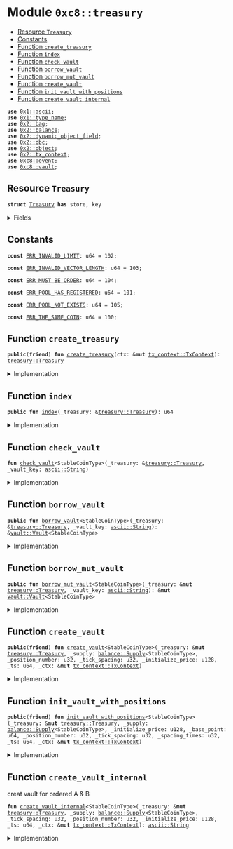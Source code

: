 
<a name="0xc8_treasury"></a>

# Module `0xc8::treasury`



-  [Resource `Treasury`](#0xc8_treasury_Treasury)
-  [Constants](#@Constants_0)
-  [Function `create_treasury`](#0xc8_treasury_create_treasury)
-  [Function `index`](#0xc8_treasury_index)
-  [Function `check_vault`](#0xc8_treasury_check_vault)
-  [Function `borrow_vault`](#0xc8_treasury_borrow_vault)
-  [Function `borrow_mut_vault`](#0xc8_treasury_borrow_mut_vault)
-  [Function `create_vault`](#0xc8_treasury_create_vault)
-  [Function `init_vault_with_positions`](#0xc8_treasury_init_vault_with_positions)
-  [Function `create_vault_internal`](#0xc8_treasury_create_vault_internal)


<pre><code><b>use</b> <a href="">0x1::ascii</a>;
<b>use</b> <a href="">0x1::type_name</a>;
<b>use</b> <a href="../../../.././build/Sui/docs/bag.md#0x2_bag">0x2::bag</a>;
<b>use</b> <a href="../../../.././build/Sui/docs/balance.md#0x2_balance">0x2::balance</a>;
<b>use</b> <a href="../../../.././build/Sui/docs/dynamic_object_field.md#0x2_dynamic_object_field">0x2::dynamic_object_field</a>;
<b>use</b> <a href="../../../.././build/Sui/docs/obc.md#0x2_obc">0x2::obc</a>;
<b>use</b> <a href="../../../.././build/Sui/docs/object.md#0x2_object">0x2::object</a>;
<b>use</b> <a href="../../../.././build/Sui/docs/tx_context.md#0x2_tx_context">0x2::tx_context</a>;
<b>use</b> <a href="event.md#0xc8_event">0xc8::event</a>;
<b>use</b> <a href="vault.md#0xc8_vault">0xc8::vault</a>;
</code></pre>



<a name="0xc8_treasury_Treasury"></a>

## Resource `Treasury`



<pre><code><b>struct</b> <a href="treasury.md#0xc8_treasury_Treasury">Treasury</a> <b>has</b> store, key
</code></pre>



<details>
<summary>Fields</summary>


<dl>
<dt>
<code>id: <a href="../../../.././build/Sui/docs/object.md#0x2_object_UID">object::UID</a></code>
</dt>
<dd>

</dd>
<dt>
<code>obc_balance: <a href="../../../.././build/Sui/docs/balance.md#0x2_balance_Balance">balance::Balance</a>&lt;<a href="../../../.././build/Sui/docs/obc.md#0x2_obc_OBC">obc::OBC</a>&gt;</code>
</dt>
<dd>

</dd>
<dt>
<code>supplies: <a href="../../../.././build/Sui/docs/bag.md#0x2_bag_Bag">bag::Bag</a></code>
</dt>
<dd>
 stable coin supplies
</dd>
<dt>
<code>index: u64</code>
</dt>
<dd>
 Vault index
</dd>
</dl>


</details>

<a name="@Constants_0"></a>

## Constants


<a name="0xc8_treasury_ERR_INVALID_LIMIT"></a>



<pre><code><b>const</b> <a href="treasury.md#0xc8_treasury_ERR_INVALID_LIMIT">ERR_INVALID_LIMIT</a>: u64 = 102;
</code></pre>



<a name="0xc8_treasury_ERR_INVALID_VECTOR_LENGTH"></a>



<pre><code><b>const</b> <a href="treasury.md#0xc8_treasury_ERR_INVALID_VECTOR_LENGTH">ERR_INVALID_VECTOR_LENGTH</a>: u64 = 103;
</code></pre>



<a name="0xc8_treasury_ERR_MUST_BE_ORDER"></a>



<pre><code><b>const</b> <a href="treasury.md#0xc8_treasury_ERR_MUST_BE_ORDER">ERR_MUST_BE_ORDER</a>: u64 = 104;
</code></pre>



<a name="0xc8_treasury_ERR_POOL_HAS_REGISTERED"></a>



<pre><code><b>const</b> <a href="treasury.md#0xc8_treasury_ERR_POOL_HAS_REGISTERED">ERR_POOL_HAS_REGISTERED</a>: u64 = 101;
</code></pre>



<a name="0xc8_treasury_ERR_POOL_NOT_EXISTS"></a>



<pre><code><b>const</b> <a href="treasury.md#0xc8_treasury_ERR_POOL_NOT_EXISTS">ERR_POOL_NOT_EXISTS</a>: u64 = 105;
</code></pre>



<a name="0xc8_treasury_ERR_THE_SAME_COIN"></a>



<pre><code><b>const</b> <a href="treasury.md#0xc8_treasury_ERR_THE_SAME_COIN">ERR_THE_SAME_COIN</a>: u64 = 100;
</code></pre>



<a name="0xc8_treasury_create_treasury"></a>

## Function `create_treasury`



<pre><code><b>public</b>(<b>friend</b>) <b>fun</b> <a href="treasury.md#0xc8_treasury_create_treasury">create_treasury</a>(ctx: &<b>mut</b> <a href="../../../.././build/Sui/docs/tx_context.md#0x2_tx_context_TxContext">tx_context::TxContext</a>): <a href="treasury.md#0xc8_treasury_Treasury">treasury::Treasury</a>
</code></pre>



<details>
<summary>Implementation</summary>


<pre><code><b>public</b>(<b>friend</b>) <b>fun</b> <a href="treasury.md#0xc8_treasury_create_treasury">create_treasury</a>(ctx: &<b>mut</b> TxContext): <a href="treasury.md#0xc8_treasury_Treasury">Treasury</a> {
    <b>let</b> <a href="treasury.md#0xc8_treasury">treasury</a> = <a href="treasury.md#0xc8_treasury_Treasury">Treasury</a> {
        id: <a href="../../../.././build/Sui/docs/object.md#0x2_object_new">object::new</a>(ctx),
        obc_balance: <a href="../../../.././build/Sui/docs/balance.md#0x2_balance_zero">balance::zero</a>&lt;OBC&gt;(),
        supplies: <a href="../../../.././build/Sui/docs/bag.md#0x2_bag_new">bag::new</a>(ctx),
        index: 0,
    };
    <b>let</b> treasury_id = <a href="../../../.././build/Sui/docs/object.md#0x2_object_id">object::id</a>(&<a href="treasury.md#0xc8_treasury">treasury</a>);
    event::init_treasury(treasury_id);
    <a href="treasury.md#0xc8_treasury">treasury</a>
}
</code></pre>



</details>

<a name="0xc8_treasury_index"></a>

## Function `index`



<pre><code><b>public</b> <b>fun</b> <a href="treasury.md#0xc8_treasury_index">index</a>(_treasury: &<a href="treasury.md#0xc8_treasury_Treasury">treasury::Treasury</a>): u64
</code></pre>



<details>
<summary>Implementation</summary>


<pre><code><b>public</b> <b>fun</b> <a href="treasury.md#0xc8_treasury_index">index</a>(_treasury: &<a href="treasury.md#0xc8_treasury_Treasury">Treasury</a>): u64 {
    _treasury.index
}
</code></pre>



</details>

<a name="0xc8_treasury_check_vault"></a>

## Function `check_vault`



<pre><code><b>fun</b> <a href="treasury.md#0xc8_treasury_check_vault">check_vault</a>&lt;StableCoinType&gt;(_treasury: &<a href="treasury.md#0xc8_treasury_Treasury">treasury::Treasury</a>, _vault_key: <a href="_String">ascii::String</a>)
</code></pre>



<details>
<summary>Implementation</summary>


<pre><code><b>fun</b> <a href="treasury.md#0xc8_treasury_check_vault">check_vault</a>&lt;StableCoinType&gt;(_treasury: &<a href="treasury.md#0xc8_treasury_Treasury">Treasury</a>, _vault_key: String) {
    <b>assert</b>!(
        <a href="../../../.././build/Sui/docs/dynamic_object_field.md#0x2_dynamic_object_field_exists_">dynamic_object_field::exists_</a>(
            &_treasury.id,
            _vault_key
        ),
        <a href="treasury.md#0xc8_treasury_ERR_POOL_NOT_EXISTS">ERR_POOL_NOT_EXISTS</a>
    );
}
</code></pre>



</details>

<a name="0xc8_treasury_borrow_vault"></a>

## Function `borrow_vault`



<pre><code><b>public</b> <b>fun</b> <a href="treasury.md#0xc8_treasury_borrow_vault">borrow_vault</a>&lt;StableCoinType&gt;(_treasury: &<a href="treasury.md#0xc8_treasury_Treasury">treasury::Treasury</a>, _vault_key: <a href="_String">ascii::String</a>): &<a href="vault.md#0xc8_vault_Vault">vault::Vault</a>&lt;StableCoinType&gt;
</code></pre>



<details>
<summary>Implementation</summary>


<pre><code><b>public</b> <b>fun</b> <a href="treasury.md#0xc8_treasury_borrow_vault">borrow_vault</a>&lt;StableCoinType&gt;(
    _treasury: &<a href="treasury.md#0xc8_treasury_Treasury">Treasury</a>,
    _vault_key: String
): &Vault&lt;StableCoinType&gt; {
    <a href="treasury.md#0xc8_treasury_check_vault">check_vault</a>&lt;StableCoinType&gt;(_treasury, _vault_key);
    <a href="../../../.././build/Sui/docs/dynamic_object_field.md#0x2_dynamic_object_field_borrow">dynamic_object_field::borrow</a>&lt;String, Vault&lt;StableCoinType&gt;&gt;(&_treasury.id, _vault_key)
}
</code></pre>



</details>

<a name="0xc8_treasury_borrow_mut_vault"></a>

## Function `borrow_mut_vault`



<pre><code><b>public</b> <b>fun</b> <a href="treasury.md#0xc8_treasury_borrow_mut_vault">borrow_mut_vault</a>&lt;StableCoinType&gt;(_treasury: &<b>mut</b> <a href="treasury.md#0xc8_treasury_Treasury">treasury::Treasury</a>, _vault_key: <a href="_String">ascii::String</a>): &<b>mut</b> <a href="vault.md#0xc8_vault_Vault">vault::Vault</a>&lt;StableCoinType&gt;
</code></pre>



<details>
<summary>Implementation</summary>


<pre><code><b>public</b> <b>fun</b> <a href="treasury.md#0xc8_treasury_borrow_mut_vault">borrow_mut_vault</a>&lt;StableCoinType&gt;(
    _treasury: &<b>mut</b> <a href="treasury.md#0xc8_treasury_Treasury">Treasury</a>,
    _vault_key: String
): &<b>mut</b> Vault&lt;StableCoinType&gt; {
    <a href="treasury.md#0xc8_treasury_check_vault">check_vault</a>&lt;StableCoinType&gt;(_treasury, _vault_key);
    <a href="../../../.././build/Sui/docs/dynamic_object_field.md#0x2_dynamic_object_field_borrow_mut">dynamic_object_field::borrow_mut</a>&lt;String, Vault&lt;StableCoinType&gt;&gt;(&<b>mut</b> _treasury.id, _vault_key)
}
</code></pre>



</details>

<a name="0xc8_treasury_create_vault"></a>

## Function `create_vault`



<pre><code><b>public</b>(<b>friend</b>) <b>fun</b> <a href="treasury.md#0xc8_treasury_create_vault">create_vault</a>&lt;StableCoinType&gt;(_treasury: &<b>mut</b> <a href="treasury.md#0xc8_treasury_Treasury">treasury::Treasury</a>, _supply: <a href="../../../.././build/Sui/docs/balance.md#0x2_balance_Supply">balance::Supply</a>&lt;StableCoinType&gt;, _position_number: u32, _tick_spacing: u32, _initialize_price: u128, _ts: u64, _ctx: &<b>mut</b> <a href="../../../.././build/Sui/docs/tx_context.md#0x2_tx_context_TxContext">tx_context::TxContext</a>)
</code></pre>



<details>
<summary>Implementation</summary>


<pre><code><b>public</b>(<b>friend</b>) <b>fun</b> <a href="treasury.md#0xc8_treasury_create_vault">create_vault</a>&lt;StableCoinType&gt;(
    _treasury: &<b>mut</b> <a href="treasury.md#0xc8_treasury_Treasury">Treasury</a>,
    _supply: Supply&lt;StableCoinType&gt;,
    _position_number: u32,
    _tick_spacing: u32,
    _initialize_price: u128,
    _ts: u64,
    _ctx: &<b>mut</b> TxContext
) {
    <a href="treasury.md#0xc8_treasury_create_vault_internal">create_vault_internal</a>&lt;StableCoinType&gt;(
        _treasury,
        _supply,
        _tick_spacing,
        _position_number,
        _initialize_price,
        _ts,
        _ctx,
    );
}
</code></pre>



</details>

<a name="0xc8_treasury_init_vault_with_positions"></a>

## Function `init_vault_with_positions`



<pre><code><b>public</b>(<b>friend</b>) <b>fun</b> <a href="treasury.md#0xc8_treasury_init_vault_with_positions">init_vault_with_positions</a>&lt;StableCoinType&gt;(_treasury: &<b>mut</b> <a href="treasury.md#0xc8_treasury_Treasury">treasury::Treasury</a>, _supply: <a href="../../../.././build/Sui/docs/balance.md#0x2_balance_Supply">balance::Supply</a>&lt;StableCoinType&gt;, _initialize_price: u128, _base_point: u64, _position_number: u32, _tick_spacing: u32, _spacing_times: u32, _ts: u64, _ctx: &<b>mut</b> <a href="../../../.././build/Sui/docs/tx_context.md#0x2_tx_context_TxContext">tx_context::TxContext</a>)
</code></pre>



<details>
<summary>Implementation</summary>


<pre><code><b>public</b>(<b>friend</b>) <b>fun</b> <a href="treasury.md#0xc8_treasury_init_vault_with_positions">init_vault_with_positions</a>&lt;StableCoinType&gt;(
    _treasury: &<b>mut</b> <a href="treasury.md#0xc8_treasury_Treasury">Treasury</a>,
    _supply: Supply&lt;StableCoinType&gt;,
    _initialize_price: u128,
    _base_point: u64,
    _position_number: u32,
    _tick_spacing: u32,
    _spacing_times: u32,
    _ts: u64,
    _ctx: &<b>mut</b> TxContext,
) {
    <b>let</b> vault_key = <a href="treasury.md#0xc8_treasury_create_vault_internal">create_vault_internal</a>&lt;StableCoinType&gt;(
        _treasury,
        _supply,
        _tick_spacing,
        _position_number,
        _initialize_price,
        _ts,
        _ctx,
    );
    <a href="vault.md#0xc8_vault_init_positions">vault::init_positions</a>&lt;StableCoinType&gt;(
        <a href="treasury.md#0xc8_treasury_borrow_mut_vault">borrow_mut_vault</a>&lt;StableCoinType&gt;(_treasury, vault_key),
        _spacing_times,
        _ctx,
    );
}
</code></pre>



</details>

<a name="0xc8_treasury_create_vault_internal"></a>

## Function `create_vault_internal`

creat vault for ordered A & B


<pre><code><b>fun</b> <a href="treasury.md#0xc8_treasury_create_vault_internal">create_vault_internal</a>&lt;StableCoinType&gt;(_treasury: &<b>mut</b> <a href="treasury.md#0xc8_treasury_Treasury">treasury::Treasury</a>, _supply: <a href="../../../.././build/Sui/docs/balance.md#0x2_balance_Supply">balance::Supply</a>&lt;StableCoinType&gt;, _tick_spacing: u32, _position_number: u32, _initialize_price: u128, _ts: u64, _ctx: &<b>mut</b> <a href="../../../.././build/Sui/docs/tx_context.md#0x2_tx_context_TxContext">tx_context::TxContext</a>): <a href="_String">ascii::String</a>
</code></pre>



<details>
<summary>Implementation</summary>


<pre><code><b>fun</b> <a href="treasury.md#0xc8_treasury_create_vault_internal">create_vault_internal</a>&lt;StableCoinType&gt;(
    _treasury: &<b>mut</b> <a href="treasury.md#0xc8_treasury_Treasury">Treasury</a>,
    _supply: Supply&lt;StableCoinType&gt;,
    _tick_spacing: u32,
    _position_number: u32,
    _initialize_price: u128,
    _ts: u64,
    _ctx: &<b>mut</b> TxContext
): String {
    <b>let</b> vault_key = <a href="_into_string">type_name::into_string</a>(<a href="_get">type_name::get</a>&lt;StableCoinType&gt;());
    <b>assert</b>!(!<a href="../../../.././build/Sui/docs/dynamic_object_field.md#0x2_dynamic_object_field_exists_">dynamic_object_field::exists_</a>&lt;String&gt;(&_treasury.id, vault_key), <a href="treasury.md#0xc8_treasury_ERR_POOL_HAS_REGISTERED">ERR_POOL_HAS_REGISTERED</a>);

    // index increased
    _treasury.index = _treasury.index + 1;
    <b>let</b> new_vault = <a href="vault.md#0xc8_vault_create_vault">vault::create_vault</a>&lt;StableCoinType&gt;(
        _treasury.index,
        _tick_spacing,
        _position_number,
        _initialize_price,
        _ts,
        _ctx,
    );
    <b>let</b> vault_id = <a href="../../../.././build/Sui/docs/object.md#0x2_object_id">object::id</a>(&new_vault);

    <a href="../../../.././build/Sui/docs/dynamic_object_field.md#0x2_dynamic_object_field_add">dynamic_object_field::add</a>(
        &<b>mut</b> _treasury.id,
        vault_key,
        new_vault,
    );
    <a href="../../../.././build/Sui/docs/bag.md#0x2_bag_add">bag::add</a>&lt;String, Supply&lt;StableCoinType&gt;&gt;(&<b>mut</b> _treasury.supplies, vault_key, _supply);

    event::create_vault(
        vault_id,
        vault_key,
        into_string(get&lt;StableCoinType&gt;()),
        into_string(get&lt;OBC&gt;()),
        _tick_spacing,
        _treasury.index,
    );
    vault_key
}
</code></pre>



</details>
